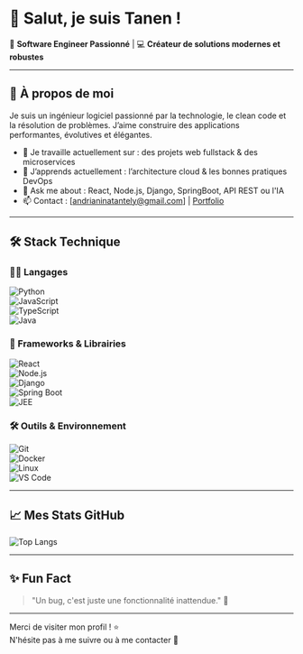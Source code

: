 # 👋 Salut, je suis Tanen !

🎯 **Software Engineer Passionné** | 💻 **Créateur de solutions modernes et robustes**

---

## 🚀 À propos de moi

Je suis un ingénieur logiciel passionné par la technologie, le clean code et la résolution de problèmes. J’aime construire des applications performantes, évolutives et élégantes.

- 🔭 Je travaille actuellement sur : des projets web fullstack & des microservices
- 🌱 J’apprends actuellement : l’architecture cloud & les bonnes pratiques DevOps
- 💬 Ask me about : React, Node.js, Django, SpringBoot, API REST ou l'IA
- 📫 Contact : [andrianinatantely@gmail.com] | [Portfolio](https://portfolio-tanenraz.vercel.app/)

---

## 🛠️ Stack Technique

### 👨‍💻 Langages  
![Python](https://img.shields.io/badge/Python-3776AB?style=flat&logo=python&logoColor=white)  
![JavaScript](https://img.shields.io/badge/JavaScript-F7DF1E?style=flat&logo=javascript&logoColor=black)  
![TypeScript](https://img.shields.io/badge/TypeScript-3178C6?style=flat&logo=typescript&logoColor=white)  
![Java](https://img.shields.io/badge/Java-007396?style=flat&logo=java&logoColor=white)

### 🚀 Frameworks & Librairies  
![React](https://img.shields.io/badge/React-20232A?style=flat&logo=react&logoColor=61DAFB)  
![Node.js](https://img.shields.io/badge/Node.js-339933?style=flat&logo=nodedotjs&logoColor=white)  
![Django](https://img.shields.io/badge/Django-092E20?style=flat&logo=django&logoColor=white)  
![Spring Boot](https://img.shields.io/badge/Spring_Boot-6DB33F?style=flat&logo=springboot&logoColor=white)  
![JEE](https://img.shields.io/badge/JEE-%23007396?style=flat&logo=java&logoColor=white)

### 🛠️ Outils & Environnement  
![Git](https://img.shields.io/badge/Git-F05032?style=flat&logo=git&logoColor=white)  
![Docker](https://img.shields.io/badge/Docker-2496ED?style=flat&logo=docker&logoColor=white)  
![Linux](https://img.shields.io/badge/Linux-FCC624?style=flat&logo=linux&logoColor=black)  
![VS Code](https://img.shields.io/badge/VS%20Code-007ACC?style=flat&logo=visual-studio-code&logoColor=white)

---

## 📈 Mes Stats GitHub

![Top Langs](https://github-readme-stats.vercel.app/api/top-langs/?username=tanenraz&layout=compact&theme=radical)

---

## ✨ Fun Fact

> "Un bug, c'est juste une fonctionnalité inattendue." 🐞

---

Merci de visiter mon profil ! ⭐  
N'hésite pas à me suivre ou à me contacter 🙌
